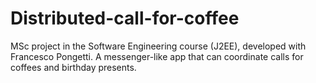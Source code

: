 Distributed-call-for-coffee
===========================

MSc project in the Software Engineering course (J2EE), developed with Francesco Pongetti.
A messenger-like app that can coordinate calls for coffees and birthday presents.